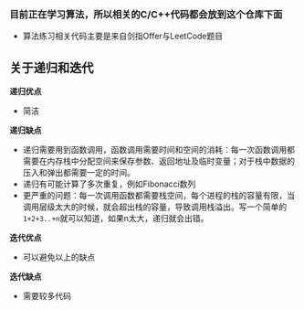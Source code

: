 ### 目前正在学习算法，所以相关的C/C++代码都会放到这个仓库下面
* 算法练习相关代码主要是来自剑指Offer与LeetCode题目

## 关于递归和迭代
**递归优点**

* 简洁

**递归缺点**

* 递归需要用到函数调用，函数调用需要时间和空间的消耗：每一次函数调用都需要在内存栈中分配空间来保存参数、返回地址及临时变量；对于栈中数据的压入和弹出都需要一定的时间。
* 递归有可能计算了多次重复，例如Fibonacci数列
* 更严重的问题：每一次调用函数都需要栈空间，每个进程的栈的容量有限，当调用层级太大的时候，就会超出栈的容量，导致调用栈溢出。写一个简单的`1+2+3..+n`就可以知道，如果n太大，递归就会出错。

**迭代优点**

* 可以避免以上的缺点

**迭代缺点**

* 需要较多代码